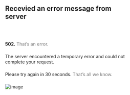 ## Recevied an error message from server

<!DOCTYPE html>
<html lang=en>
  <meta charset=utf-8>
  <meta name=viewport content="initial-scale=1, minimum-scale=1, width=device-width">
  <title>Error 502 (Server Error)!!1</title>
  <style>
    *{margin:0;padding:0}html,code{font:15px/22px arial,sans-serif}html{background:#fff;color:#222;padding:15px}body{margin:7% auto 0;max-width:390px;min-height:180px;padding:30px 0 15px}* > body{background:url(//www.google.com/images/errors/robot.png) 100% 5px no-repeat;padding-right:205px}p{margin:11px 0 22px;overflow:hidden}ins{color:#777;text-decoration:none}a img{border:0}@media screen and (max-width:772px){body{background:none;margin-top:0;max-width:none;padding-right:0}}#logo{background:url(//www.google.com/images/branding/googlelogo/1x/googlelogo_color_150x54dp.png) no-repeat;margin-left:-5px}@media only screen and (min-resolution:192dpi){#logo{background:url(//www.google.com/images/branding/googlelogo/2x/googlelogo_color_150x54dp.png) no-repeat 0% 0%/100% 100%;-moz-border-image:url(//www.google.com/images/branding/googlelogo/2x/googlelogo_color_150x54dp.png) 0}}@media only screen and (-webkit-min-device-pixel-ratio:2){#logo{background:url(//www.google.com/images/branding/googlelogo/2x/googlelogo_color_150x54dp.png) no-repeat;-webkit-background-size:100% 100%}}#logo{display:inline-block;height:54px;width:150px}
  </style>
  <a href=//www.google.com/><span id=logo aria-label=Google></span></a>
  <p><b>502.</b> <ins>That’s an error.</ins>
  <p>The server encountered a temporary error and could not complete your request.<p>Please try again in 30 seconds.  <ins>That’s all we know.</ins>


 ![image](https://user-images.githubusercontent.com/59637425/153752777-a732dfa4-f32a-44ff-8849-b1c71ce44d3d.png)